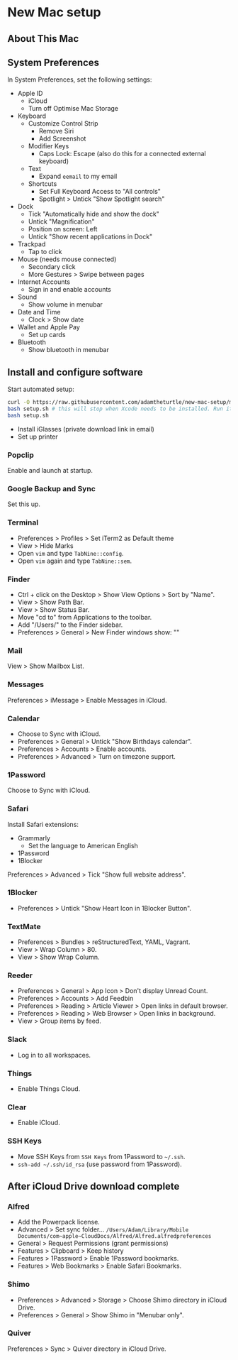 # New Mac setup

## About This Mac

## System Preferences

In System Preferences, set the following settings:

* Apple ID
    * iCloud
    * Turn off Optimise Mac Storage
* Keyboard
    * Customize Control Strip
        * Remove Siri
        * Add Screenshot
    * Modifier Keys
        * Caps Lock: Escape (also do this for a connected external keyboard)
    * Text
        * Expand `eemail` to my email
    * Shortcuts
        * Set Full Keyboard Access to "All controls"
        * Spotlight > Untick "Show Spotlight search"
* Dock
    * Tick "Automatically hide and show the dock"
    * Untick "Magnification"
    * Position on screen: Left
    * Untick "Show recent applications in Dock"
* Trackpad
    * Tap to click
* Mouse (needs mouse connected)
    * Secondary click
    * More Gestures > Swipe between pages
* Internet Accounts
    * Sign in and enable accounts
* Sound
    * Show volume in menubar
* Date and Time
    * Clock > Show date
* Wallet and Apple Pay
    * Set up cards
* Bluetooth
    * Show bluetooth in menubar


## Install and configure software

Start automated setup:

```bash
curl -O https://raw.githubusercontent.com/adamtheturtle/new-mac-setup/master/setup.sh
bash setup.sh # this will stop when Xcode needs to be installed. Run it again after that:
bash setup.sh
```

* Install iGlasses (private download link in email)
* Set up printer

### Popclip

Enable and launch at startup.

### Google Backup and Sync

Set this up.

### Terminal

* Preferences > Profiles > Set iTerm2 as Default theme
* View > Hide Marks
* Open `vim` and type `TabNine::config`.
* Open `vim` again and type `TabNine::sem`.

### Finder

* Ctrl + click on the Desktop > Show View Options > Sort by "Name".
* View > Show Path Bar.
* View > Show Status Bar.
* Move "cd to" from Applications to the toolbar.
* Add "/Users/<user>" to the Finder sidebar.
* Preferences > General > New Finder windows show: "<user>"

### Mail

View > Show Mailbox List.

### Messages

Preferences > iMessage > Enable Messages in iCloud.

### Calendar

* Choose to Sync with iCloud.
* Preferences > General > Untick "Show Birthdays calendar".
* Preferences > Accounts > Enable accounts.
* Preferences > Advanced > Turn on timezone support.

### 1Password

Choose to Sync with iCloud.

### Safari

Install Safari extensions:

* Grammarly
    * Set the language to American English
* 1Password
* 1Blocker

Preferences > Advanced > Tick "Show full website address".

### 1Blocker

* Preferences > Untick "Show Heart Icon in 1Blocker Button".

### TextMate

* Preferences > Bundles > reStructuredText, YAML, Vagrant.
* View > Wrap Column > 80.
* View > Show Wrap Column.

### Reeder

* Preferences > General > App Icon > Don't display Unread Count.
* Preferences > Accounts > Add Feedbin
* Preferences > Reading > Article Viewer > Open links in default browser.
* Preferences > Reading > Web Browser > Open links in background.
* View > Group items by feed.

### Slack

* Log in to all workspaces.

### Things

* Enable Things Cloud.

### Clear

* Enable iCloud.

### SSH Keys

* Move SSH Keys from `SSH Keys` from 1Password to `~/.ssh`.
* `ssh-add ~/.ssh/id_rsa` (use password from 1Password).

## After iCloud Drive download complete

### Alfred

* Add the Powerpack license.
* Advanced > Set sync folder... `/Users/Adam/Library/Mobile Documents/com~apple~CloudDocs/Alfred/Alfred.alfredpreferences`
* General > Request Permissions (grant permissions)
* Features > Clipboard > Keep history
* Features > 1Password > Enable 1Password bookmarks.
* Features > Web Bookmarks > Enable Safari Bookmarks.

### Shimo

* Preferences > Advanced > Storage > Choose Shimo directory in iCloud Drive.
* Preferences > General > Show Shimo in "Menubar only".

### Quiver

Preferences > Sync > Quiver directory in iCloud Drive.
